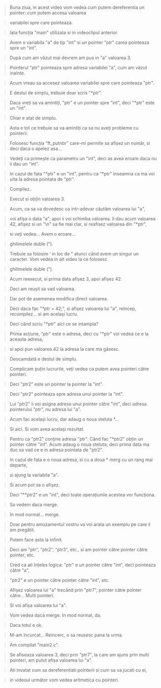 > Buna ziua, in acest video vom vedea cum putem dereferentia un pointer: cum putem accesa valoarea

> variabilei spre care pointeaza. 

> lata funcția "main" utilizata si in videoclipul anterior. 

> Avem o variabila "a" de tip "int" si un pointer "ptr" carea pointeaza spre un "int". 

> După cum am văzut mai devrem am pus in "a" valoarea 3.

> Pointerul "ptr" pointeaza spre adresa variabilei "a", cum am văzut inainte. 

> Acum vreau sa accesez valoarea variabilei spre care pointeaza "ptr". 

> E destul de simplu, trebuie doar scris "*ptr". 

> Daca vreți sa va amintiți, "ptr" e un pointer spre "int", deci "*ptr" este un "int". 

> Chiar e atat de simplu. 

> Asta e tot ce trebuie sa va amintiți ca sa nu aveți probleme cu pointerii. 

> Folosesc funcția "ft_putnbr" care-mi permite sa afișez un număr, si deci daca o apelez asa...

> Vedeți ca primește ca parametru un "int", deci as avea eroare daca nu ii dau un "int". 

> In cazul de fata "*ptr" e un "int", pentru ca ”*ptr" inseamna ca ma voi uita la adresa pointata de "ptr". 

> Compilez.. 

> Execut si obțin valoarea 3. 

> Acum, ca sa va dovedesc ca intr-adevar căutăm valoarea lui "a", 

> voi afișa o data "a", apoi ii voi schimba valoarea. li dau acum valoarea 42, afișez si un "\n" sa fie mai clar, si reafisez valoarea din "*ptr",

> si veți vedea... Avem o eroare... 

> ghilimelele duble ("). 

> Trebuie sa folosim ’ in loc de " atunci când avem un singur un caracter. Vom vedea in alt video la ce folosesc

> ghilimelele duble ("). 

> Acum reexecut, si prima data afișez 3, apoi afișez 42. 

> Deci am reușit sa vad valoarea. 

> Dar pot de asemenea modifica direct valoarea. 

> Deci daca fac "*ptr = 42;", si afișez valoarea lui "a", reîncep, recompilez... si am același lucru. 

> Deci când scriu "*ptr" aici ce se intampla? 

> Prima acțiune, "ptr" este o adresa, deci cu "*ptr" voi vedea ce e la aceasta adresa, 

> si apoi pun valoarea 42 la adresa la care ma găsesc.

> Deocamdată e destul de simplu. 

> Complicam puțin lucrurile, veți vedea ca putem avea pointeri către pointeri. 

> Deci "ptr2" este un pointer la pointer la "int".

> Deci "ptr2" pointeaza spre adresa unui pointer la "int". 

> Lui "ptr2" ii voi asigna adresa unui pointer către "int", deci adresa pointerului "ptr", nu adresa lui "a". 

> Acum fac același lucru, dar adaug o noua steluta *... 

> Si aici. Si vom avea același rezultat. 

> Pentru ca "ptr2" conține adresa "ptr". Când fac "*ptr2" obțin un pointer către "int". Acum adaug o noua steluta; deci prima data ma duc sa vad ce e in adresa pointata de "ptr2".

> In cazul de fata e o noua adresa, si cu a doua * merg cu un rang mai departe, 

> si ajung la variabila "a". 

> Si acum pot sa o afișez. 

> Deci ”**ptr2" e un "int", deci toate operațiunile acestea vor funcționa. 

> Sa vedem daca merge. 

> In mod normal... merge. 

> Doar pentru amuzamentul vostru va voi arata un exemplu pe care il am pregătit. 

> Putem face asta la infinit. 

> Deci am "ptr", "ptr2", "ptr3", etc., si am pointer către pointer către pointer, etc. 

> Cred ca ati înțeles logica: "ptr" e un pointer către "int", deci pointeaza către "a", 

> "ptr2" e un pointer către pointer către "int", etc. 

> Afișez valoarea lui "a" trecând prin "ptr7", pointer către pointer către... Multi pointeri. 

> Si voi afișa valoarea lui "a".

> Vom vedea daca merge. In mod normal, da.

> Daca totul e ok.

> M-am încurcat... Reincerc, o sa reusesc pana la urma. 

> Am compilat "main2.c". 

> Se afiseaza valoarea 3, deci prin "ptr7", la care am ajuns prin multi pointeri, am putut afișa valoarea lui "a". 

> Ati invatat cum sa dereferentiati pointerii si cum sa va jucati cu ei,

> in videoul următor vom vedea aritmetica cu pointeri.
